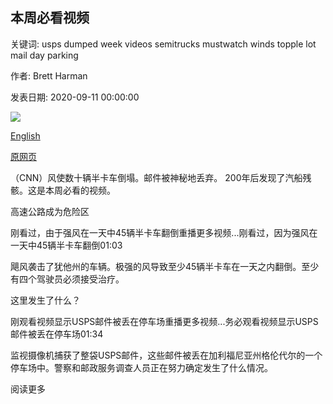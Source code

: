 ## 本周必看视频

关键词: usps dumped week videos semitrucks mustwatch winds topple lot mail day parking

作者: Brett Harman

发表日期: 2020-09-11 00:00:00

![](https://cdn.cnn.com/cnnnext/dam/assets/200909110950-semitruck-topples-utah-super-tease.jpg)

[English](Must-watch%20videos%20of%20the%20week.md)

[原网页](https://edition.cnn.com/2020/09/11/app-news-section/videos-of-the-week-mobile-september-11/index.html)

（CNN）风使数十辆半卡车倒塌。邮件被神秘地丢弃。 200年后发现了汽船残骸。这是本周必看的视频。

高速公路成为危险区

刚看过，由于强风在一天中45辆半卡车翻倒重播更多视频...刚看过，因为强风在一天中45辆半卡车翻倒01:03

飓风袭击了犹他州的车辆。极强的风导致至少45辆半卡车在一天之内翻倒。至少有四个驾驶员必须接受治疗。

这里发生了什么？

刚观看视频显示USPS邮件被丢在停车场重播更多视频...务必观看视频显示USPS邮件被丢在停车场01:34

监视摄像机捕获了整袋USPS邮件，这些邮件被丢在加利福尼亚州格伦代尔的一个停车场中。警察和邮政服务调查人员正在努力确定发生了什么情况。

阅读更多